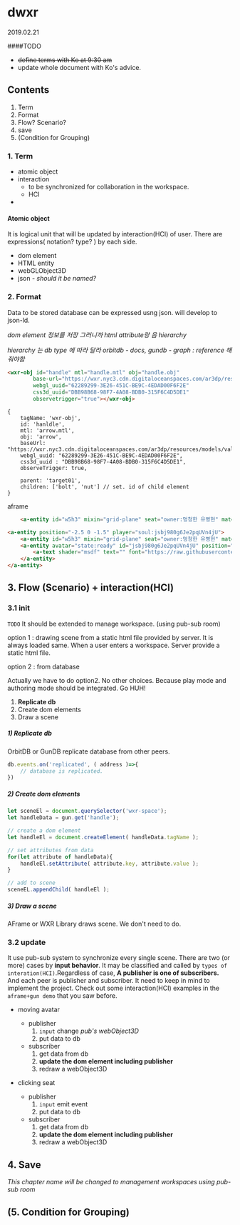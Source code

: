 # dwxr
2019.02.21

####TODO
- ~~define terms with Ko at 9:30 am~~
- update whole document with Ko's advice. 

## Contents
1. Term
2. Format
3. Flow?  Scenario?
4. save
5. (Condition for Grouping)   

### 1. Term

- atomic object
- interaction
    + to be synchronized for collaboration in the workspace.
    + HCI
- 

#### Atomic object

 It is logical unit that will be updated by interaction(HCI) of user. There are expressions( notation? type? ) by each side.  
- dom element
- HTML entity
- webGLObject3D
- json - _should it be named?_



### 2. Format
Data to be stored database can be expressed usng json. will develop to json-ld.

_dom element 정보를 저장_
_그러니까 html attribute랑 음 hierarchy_

_hierarchy 는 db type 에 따라 달라 orbitdb - docs,  gundb - graph : reference 해줘야함_

```html
<wxr-obj id="handle" mtl="handle.mtl" obj="handle.obj" 
        base-url="https://wxr.nyc3.cdn.digitaloceanspaces.com/ar3dp/resources/models/valve_3d" 
        webgl_uuid="62289299-3E26-451C-BE9C-4EDAD00F6F2E" 
        css3d_uuid="DBB98B68-98F7-4A08-BDB0-315F6C4D5DE1" 
        observetrigger="true"></wxr-obj>

```

```json5
{
    tagName: 'wxr-obj',
    id: 'hanldle',
    mtl: 'arrow.mtl',
    obj: 'arrow',
    baseUrl: "https://wxr.nyc3.cdn.digitaloceanspaces.com/ar3dp/resources/models/valve_3d",
    webgl_uuid: "62289299-3E26-451C-BE9C-4EDAD00F6F2E",
    css3d_uuid : "DBB98B68-98F7-4A08-BDB0-315F6C4D5DE1",
    observeTrigger: true,

    parent: 'target01',
    children: ['bolt', 'nut'] // set. id of child element
}
```

aframe
```html
    <a-entity id="w5h3" mixin="grid-plane" seat="owner:멍청한 유병현" material="color:#ff5a30"></a-entity>

```



```html
<a-entity position="-2.5 0 -1.5" player="soul:jsbj980g6Je2pqUVn4jU">
    <a-entity id="w5h3" mixin="grid-plane" seat="owner:멍청한 유병현" material="color:#ff5a30"></a-entity>
    <a-entity avatar="state:ready" id="jsbj980g6Je2pqUVn4jU" position="0 0.5 0" mixin="avatar" transform-controller="enabled:true;type:avatar">
        <a-text shader="msdf" text="" font="https://raw.githubusercontent.com/myso-kr/aframe-fonts-korean/master/fonts/ofl/nanumgothic/NanumGothic-Bold.json" color="#000000" align="center" rotation="0 -90 0" position="0 0.5 0" scale="0.7 0.7 0.7" value="멍청한 유병현"></a-text>
    </a-entity>
</a-entity>
```




## 3. Flow (Scenario) + interaction(HCI)

### 3.1 init
`TODO` It should be extended to manage workspace. (using pub-sub room)


option 1 : drawing scene from a static html file provided by server. It is always loaded same. 
When a user enters a workspace. Server provide a static html file. 

option 2 : from database

Actually we have to do option2. No other choices. Because play mode and authoring mode should be integrated. Go HUH! 

1. **Replicate db**
2. Create dom elements
3. Draw a scene

##### 1) Replicate db
OrbitDB or GunDB replicate database from other peers. 
```javascript
db.events.on('replicated', ( address )=>{
    // database is replicated.
})
```


##### 2) Create dom elements

```javascript
let sceneEl = document.querySelector('wxr-space');
let handleData = gun.get('handle');

// create a dom element
let handleEl = document.createElement( handleData.tagName );

// set attributes from data
for(let attribute of handleData){
    handleEl.setAttribute( attribute.key, attribute.value );
}

// add to scene
sceneEL.appendChild( handleEl );
```
##### 3) Draw a scene
AFrame or WXR Library draws scene. We don't need to do.

### 3.2 update
It use pub-sub system to synchronize every single scene. There are two (or more) cases by **input behavior**.  It may be classified and called by `types of interation(HCI)`.Regardless of case, **A publisher is one of subscribers.** And each peer is publisher and subscriber. It need to keep in mind to implement the project. Check out some interaction(HCI) examples in the `aframe+gun demo` that you saw before.

- moving avatar
    - publisher
        1. `input` change _pub's webObject3D_ 
        2. put data to db 
    - subscriber
        1. get data from db
        2. **update the dom element including publisher**
        3. redraw a webObject3D
    
- clicking seat
    - publisher
        1. `input` emit event
        2. put data to db
    - subscriber
        1. get data from db
        2. **update the dom element including publisher**
        3. redraw a webObject3D
        
## 4. Save

_This chapter name will be changed to management workspaces using pub-sub room_

## (5. Condition for Grouping)    
